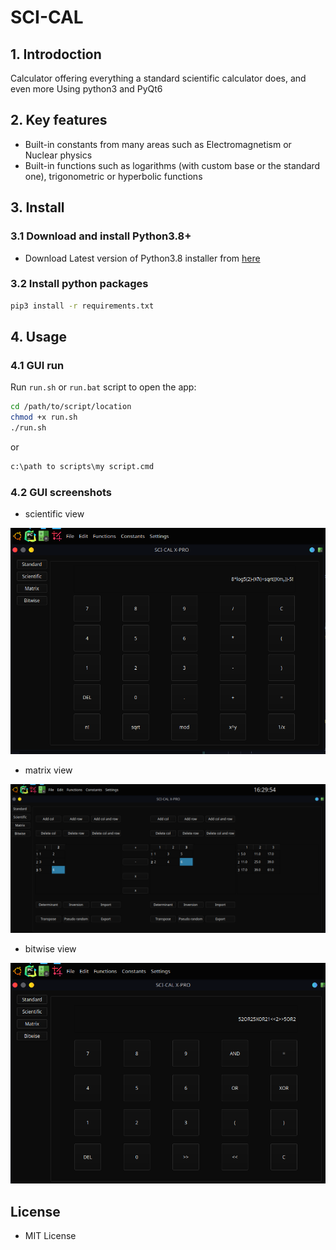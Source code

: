 # SCI-CAL

## 1. Introdoction

Calculator offering everything a standard scientific calculator does, and even more
Using python3 and PyQt6

## 2. Key features

+ Built-in constants from many areas such as Electromagnetism or Nuclear physics
+ Built-in functions such as logarithms (with custom base or the standard one), trigonometric or hyperbolic functions

## 3. Install

### 3.1 Download and install Python3.8+

+ Download Latest version of Python3.8 installer from [here](https://www.python.org/downloads/)

### 3.2 Install python packages

```bash
pip3 install -r requirements.txt
```

## 4. Usage

### 4.1 GUI run

Run `run.sh` or `run.bat` script to open the app:
```bash
cd /path/to/script/location
chmod +x run.sh
./run.sh
```
or
```cmd
c:\path to scripts\my script.cmd
```
### 4.2 GUI screenshots
+ scientific view

![GUI](/res/Sci_GUI.png)

+ matrix view

![GUI](/res/Sci_matrix.png)

+ bitwise view

![GUI](/res/Sci_bitwise.png)


## License

+ MIT License
